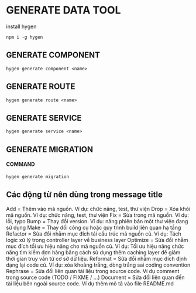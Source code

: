 # GENERATE DATA TOOL

install hygen

`npm i -g hygen`

## GENERATE COMPONENT

`hygen generate component <name>`

## GENERATE ROUTE

`hygen generate route <name>`

## GENERATE SERVICE

`hygen generate service <name>`

## GENERATE MIGRATION

#### COMMAND

`hygen generate migration`


## Các động từ nên dùng trong message title
Add = Thêm vào mã nguồn. Ví dụ: chức năng, test, thư viện
Drop = Xóa khỏi mã nguồn. Ví dụ: chức năng, test, thư viện
Fix = Sửa trong mã nguồn. Ví dụ: lỗi, typo
Bump = Thay đổi version. Ví dụ: nâng phiên bản một thư viện đang sử dụng
Make = Thay đổi công cụ hoặc quy trình build liên quan hạ tầng
Refactor = Sửa đổi nhằm mục đích tái cấu trúc mã nguồn cũ. Ví dụ: Tách logic xử lý trong controller layer về business layer
Optimize = Sửa đổi nhằm mục đích tối ưu hiệu năng cho mã nguồn cũ. Ví dụ: Tối ưu hiệu năng chức năng tìm kiếm đơn hàng bằng cách sử dụng thêm caching layer để giảm thời gian truy vấn từ cơ sở dữ liệu.
Reformat = Sửa đổi nhằm mục đích định dạng lại code cũ. Ví dụ: xóa khoảng trắng, dòng trắng sai coding convention
Rephrase = Sửa đổi liên quan tài liệu trong source code. Ví dụ comment trong source code (TODO / FIXME / …)
Document = Sửa đổi liên quan đến tài liệu bên ngoài source code. Ví dụ thêm mô tả vào file README.md
